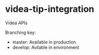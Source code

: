 # videa-tip-integration
Videa APIs

Branching key:

* master: Available in production
* develop: Avilable in environment 
